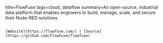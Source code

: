 title=FlowFuse
tags=cloud, dataflow
summary=An open-source, industrial data platform that enables engineers to build, manage, scale, and secure their Node-RED solutions.
~~~~~~

[Website](https://flowfuse.com/) | [Source](https://github.com/FlowFuse/flowfuse)
